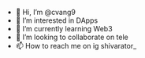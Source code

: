 - 👋 Hi, I’m @cvang9
- 👀 I’m interested in DApps
- 🌱 I’m currently learning Web3
- 💞️ I’m looking to collaborate on tele
- 📫 How to reach me on ig shivarator_

<!---
cvang9/cvang9 is a ✨ special ✨ repository because its `README.md` (this file) appears on your GitHub profile.
You can click the Preview link to take a look at your changes.
--->
